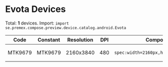 # Evota Devices

Total: **1** devices. Import: `import se.premex.compose.preview.device.catalog.android.Evota`

| Code | Constant | Resolution | DPI | Compose Spec | Preview Usage |
|------|----------|------------|-----|-------------|---------------|
| MTK9679 | MTK9679 | 2160x3840 | 480 | `spec:width=2160px,height=3840px,dpi=480` | `@Preview(device = Evota.MTK9679)` |

<!-- Generated automatically. Do not edit manually. -->
